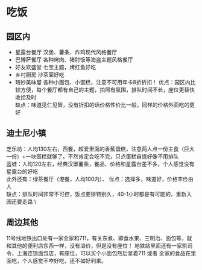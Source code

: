 # 吃饭
## 园区内
- 星露台餐厅
汉堡、薯条、炸鸡现代风格餐厅
- 巴博萨餐厅
各种烤肉、猪肘饭等海盗主题风格餐厅
- 好友欢盛堂
七宝主题，烤红鱼好吃
- 乡村厨房
沙茶面好吃
- 琦妙美味屋
各种小面包、小蛋糕，注意不可用年卡8折折扣！
优点：园区内比较方便，每个餐厅都有自己的主题，拍照有氛围，排队时间不长，座位更替快收拾及时 \
缺点：味道见仁见智，没有折扣的话价格性价比一般，同样的价格外面吃的更好
## 迪士尼小镇
芝乐坊：人均130左右，西餐，超爱里面的香蕉蛋糕，注意两人点一份主食（巨大一份）+一块蛋糕就够了，不然肯定会吃不完，只点蛋糕自提好像不用排队 \
蓝蛙：人均120左右，经典汉堡薯条，餐品、价格和星露台差不多，个人感觉没有星露台的好吃 \
此外还有：绿茶餐厅（港餐，人均100内）、
优点：选择多，味道好，价格丰俭由人 \
缺点：排队时间非常不可控，饭点要排特别久，40-1小时都是有可能的，重新入园还要走路 \
## 周边其他
11号线地铁出口处有一家全家和711，有关东煮、即食水果、三明治、面包等，就和其他的便利店东西一样，没有溢价，但是没有座位！
地铁站里面还有一家凯司令，上海连锁面包店，有座位，可以买个小面包然后拿着711 或者 全家的食品在里面吃，个人感觉不咋好吃，还不如好利来。
